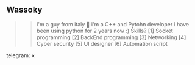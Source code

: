 ## Wassoky 

>> i'm a guy from italy 🍕
>> i'm a C++ and Pytohn developer
>> i have been using python for 2 years now :)
Skills?
[1] Socket programming
[2] BackEnd programming
[3] Networking
[4] Cyber security
[5] UI designer
[6] Automation script


telegram: x

